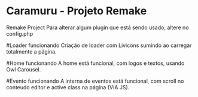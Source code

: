 # Caramuru - Projeto Remake
Remake Project
Para alterar algum plugin que está sendo usado, altere no config.php

#Loader funcionando
Criação de loader com Livicons sumindo ao carregar totalmente a página.

#Home funcionando
A home está funcional, com logos e textos, usando Owl Carousel.

#Evento funcionando
A interna de eventos está funcional, com scroll no conteudo editor e active class na página (VIA JS).